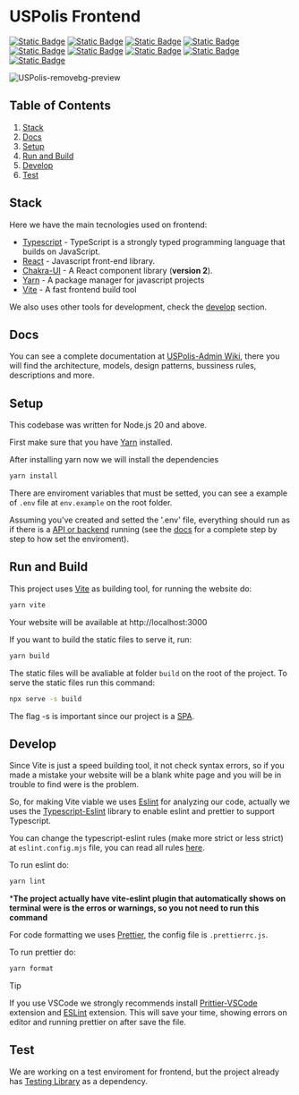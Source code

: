 # USPolis Frontend
[![Static Badge](https://img.shields.io/badge/Node-1eeb25)](https://nodejs.org/pt)
[![Static Badge](https://img.shields.io/badge/Typescript-035afc)](https://www.typescriptlang.org/)
[![Static Badge](https://img.shields.io/badge/React-408080)](https://react.dev/)
[![Static Badge](https://img.shields.io/badge/Chackra-v2-408080)](https://v2.chakra-ui.com/)
[![Static Badge](https://img.shields.io/badge/Vite-961eeb)](https://vite.dev/)
[![Static Badge](https://img.shields.io/badge/Yarn-291eeb)](https://yarnpkg.com/)
[![Static Badge](https://img.shields.io/badge/Testing%20Library-a10303)](https://testing-library.com/docs/)
[![Static Badge](https://img.shields.io/badge/ESLint-24034f)](https://eslint.org/)
[![Static Badge](https://img.shields.io/badge/Prettier-4f2f03)](https://prettier.io/docs/)


![USPolis-removebg-preview](https://github.com/user-attachments/assets/c19e3ce9-646c-4404-926c-4115c4a5a0b8)


## Table of Contents
1. [Stack](#stack)
2. [Docs](#docs)
3. [Setup](#setup)
4. [Run and Build](#run-and-build)
5. [Develop](#develop)
6. [Test](#test)

## Stack
Here we have the main tecnologies used on frontend:
- [Typescript](https://www.typescriptlang.org/) - TypeScript is a strongly typed programming language that builds on JavaScript.
- [React](https://fastapi.tiangolo.com/) - Javascript front-end library.
- [Chakra-UI](https://v2.chakra-ui.com/) - A React component library (**version 2**).
- [Yarn](https://yarnpkg.com/) - A package manager for javascript projects
- [Vite](https://vite.dev/) - A fast frontend build tool

We also uses other tools for development, check the [develop](#develop) section.

## Docs

You can see a complete documentation at [USPolis-Admin Wiki](https://github.com/PCS-Poli-USP/USPolis-Admin/wiki), there you will find the architecture, models, design patterns, bussiness rules, descriptions and more.

## Setup

This codebase was written for Node.js 20 and above.

First make sure that you have [Yarn](https://yarnpkg.com/getting-started/install) installed.

After installing yarn now we will install the dependencies
```bash
yarn install
```

There are enviroment variables that must be setted, you can see a example of `.env` file at `env.example` on the root folder. 

Assuming you've created and setted the '.env' file, everything should run as if there is a [API or backend](https://github.com/PCS-Poli-USP/USPolis-Admin-Backend/tree/main) running (see the [docs](https://github.com/PCS-Poli-USP/USPolis-Admin/wiki) for a complete step by step to how set the enviroment).

## Run and Build

This project uses [Vite](https://vite.dev/) as building tool, for running the website do:

```bash
yarn vite
```

Your website will be available at http://localhost:3000

If you want to build the static files to serve it, run:
```bash
yarn build
```

The static files will be avaliable at folder `build` on the root of the project. To serve the static files run this command:

```bash
npx serve -s build
```

The flag -s is important since our project is a [SPA](https://developer.mozilla.org/en-US/docs/Glossary/SPA).

## Develop

Since Vite is just a speed building tool, it not check syntax errors, so if you made a mistake your website will be a blank white page and you will be in trouble to find were is the problem.

So, for making Vite viable we uses [Eslint](https://eslint.org/) for analyzing our code, actually we uses the [Typescript-Eslint](https://typescript-eslint.io/) library to enable eslint and prettier to support Typescript.

You can change the typescript-eslint rules (make more strict or less strict) at `eslint.config.mjs` file, you can read all rules [here](https://typescript-eslint.io/rules/).

To run eslint do:
```bash
yarn lint
```
***The project actually have vite-eslint plugin that automatically shows on terminal were is the erros or warnings, so you not need to run this command**

For code formatting we uses [Prettier](https://prettier.io/docs/), the config file is `.prettierrc.js`.

To run prettier do:
```bash
yarn format
```

> [!TIP]
> If you use VSCode we strongly recommends install [Prittier-VSCode](https://marketplace.visualstudio.com/items?itemName=esbenp.prettier-vscode) extension and [ESLint](https://marketplace.visualstudio.com/items?itemName=dbaeumer.vscode-eslint) extension. This will save your time, showing errors on editor and running prettier on after save the file.

## Test

We are working on a test enviroment for frontend, but the project already has [Testing Library](https://testing-library.com/docs/) as a dependency.
